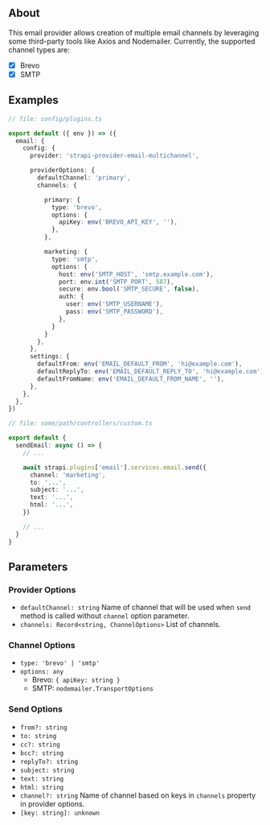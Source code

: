 ## About

This email provider allows creation of multiple email channels by leveraging some third-party tools like Axios and Nodemailer.
Currently, the supported channel types are:
- [x] Brevo
- [x] SMTP 

## Examples

```typescript
// file: config/plugins.ts

export default ({ env }) => ({
  email: {
    config: {
      provider: 'strapi-provider-email-multichannel',

      providerOptions: {
        defaultChannel: 'primary',
        channels: {

          primary: {
            type: 'brevo',
            options: {
              apiKey: env('BREVO_API_KEY', ''),
            },
          },

          marketing: {
            type: 'smtp',
            options: {
              host: env('SMTP_HOST', 'smtp.example.com'),
              port: env.int('SMTP_PORT', 587),
              secure: env.bool('SMTP_SECURE', false),
              auth: {
                user: env('SMTP_USERNAME'),
                pass: env('SMTP_PASSWORD'),
              },
            }
          }
        },
      },
      settings: {
        defaultFrom: env('EMAIL_DEFAULT_FROM', 'hi@example.com'),
        defaultReplyTo: env('EMAIL_DEFAULT_REPLY_TO', 'hi@example.com'),
        defaultFromName: env('EMAIL_DEFAULT_FROM_NAME', ''),
      },
    },
  },
})
```

```typescript
// file: some/path/controllers/custom.ts

export default {
  sendEmail: async () => {
    // ...

    await strapi.plugins['email'].services.email.send({
      channel: 'marketing',
      to: '...',
      subject: '...',
      text: '...',
      html: '...',
    })

    // ...
  }
}

```

## Parameters

### Provider Options

- `defaultChannel: string`
    Name of channel that will be used when `send` method is called without `channel` option parameter.
- `channels: Record<string, ChannelOptions>`
    List of channels.

### Channel Options

- `type: 'brevo' | 'smtp'`
- `options: any`
    - Brevo: `{ apiKey: string }`
    - SMTP: `nodemailer.TransportOptions`

### Send Options

- `from?: string`
- `to: string`
- `cc?: string`
- `bcc?: string`
- `replyTo?: string`
- `subject: string`
- `text: string`
- `html: string`
- `channel?: string`
    Name of channel based on keys in `channels` property in provider options. 
- `[key: string]: unknown`


